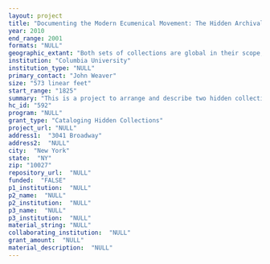 ```yaml
--- 
layout: project 
title: "Documenting the Modern Ecumenical Movement: The Hidden Archival Collections of the Burke Library"
year: 2010
end_range: 2001
formats: "NULL"
geographic_extant: "Both sets of collections are global in their scope, covering the continents except Antarctica, with special strengths in East Asia and the Americas."
institution: "Columbia University"
institution_type: "NULL"
primary_contact: "John Weaver"
size: "573 linear feet"
start_range: "1825"
summary: "This is a project to arrange and describe two hidden collection groups to support non-sectarian research into individuals, communities, and indigenous cultures related to the global missionary and ecumenical movements. Materials were added to the collections regardless of religious affiliation, with a concern for humanistic inquiry and informed social activism on a global scale. The Mission Research Library (MRL) was founded by John Mott in 1914 and initially funded by John D. Rockefeller to be “the most complete and serviceable missionary library and archives in the world, thoroughly interdenominational, ecumenical and international,” and “preeminently rich in source material.” The MRL and its archives were transferred to Burke in 1976. From India to North America, the MRL archives record the historical contexts (political, social, cultural, anthropological, medical, and educational) of missionary fields in the late nineteenth through twentieth centuries. The William Adams Brown Ecumenical Archives were founded in 1945 to form a center of resources for modern ecumenism. They record the history of many diverse ecumenical organizations and events from the 1860s to the present, including early church union movements in Asia, the records of the World Council of Churches, interracial dialogue during the U.S. Civil Rights movement, ecumenical conversations among Protestants and Roman Catholics, and the human rights and social service outreach programs of NY City charities."
hc_id: "592"
program: "NULL"
grant_type: "Cataloging Hidden Collections"
project_url: "NULL"
address1:  "3041 Broadway"
address2:  "NULL"
city:  "New York"
state:  "NY"
zip: "10027"
repository_url:  "NULL"
funded:  "FALSE"
p1_institution:  "NULL"
p2_name:  "NULL"
p2_institution:  "NULL"
p3_name:  "NULL"
p3_institution:  "NULL"
material_string: "NULL"
collaborating_institution:  "NULL"
grant_amount:  "NULL"
material_description:  "NULL"
---
```

